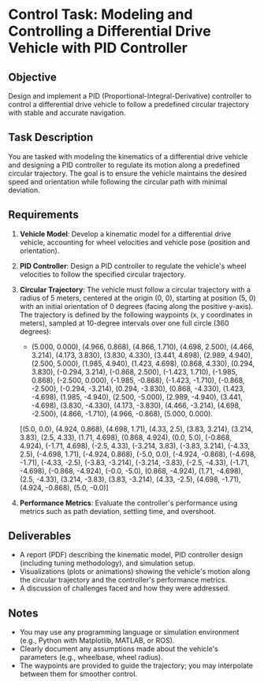 # Control Task: Modeling and Controlling a Differential Drive Vehicle with PID Controller

## Objective
Design and implement a PID (Proportional-Integral-Derivative) controller to control a differential drive vehicle to follow a predefined circular trajectory with stable and accurate navigation.

## Task Description
You are tasked with modeling the kinematics of a differential drive vehicle and designing a PID controller to regulate its motion along a predefined circular trajectory. The goal is to ensure the vehicle maintains the desired speed and orientation while following the circular path with minimal deviation.

## Requirements
1. **Vehicle Model**: Develop a kinematic model for a differential drive vehicle, accounting for wheel velocities and vehicle pose (position and orientation).
2. **PID Controller**: Design a PID controller to regulate the vehicle's wheel velocities to follow the specified circular trajectory.
3. **Circular Trajectory**: The vehicle must follow a circular trajectory with a radius of 5 meters, centered at the origin (0, 0), starting at position (5, 0) with an initial orientation of 0 degrees (facing along the positive y-axis). The trajectory is defined by the following waypoints (x, y coordinates in meters), sampled at 10-degree intervals over one full circle (360 degrees):
   - (5.000, 0.000), (4.966, 0.868), (4.866, 1.710), (4.698, 2.500), (4.466, 3.214), (4.173, 3.830), (3.830, 4.330), (3.441, 4.698), (2.989, 4.940), (2.500, 5.000), (1.985, 4.940), (1.423, 4.698), (0.868, 4.330), (0.294, 3.830), (-0.294, 3.214), (-0.868, 2.500), (-1.423, 1.710), (-1.985, 0.868), (-2.500, 0.000), (-1.985, -0.868), (-1.423, -1.710), (-0.868, -2.500), (-0.294, -3.214), (0.294, -3.830), (0.868, -4.330), (1.423, -4.698), (1.985, -4.940), (2.500, -5.000), (2.989, -4.940), (3.441, -4.698), (3.830, -4.330), (4.173, -3.830), (4.466, -3.214), (4.698, -2.500), (4.866, -1.710), (4.966, -0.868), (5.000, 0.000).

   [(5.0, 0.0), (4.924, 0.868), (4.698, 1.71), (4.33, 2.5), (3.83, 3.214), (3.214, 3.83), (2.5, 4.33), (1.71, 4.698), (0.868, 4.924), (0.0, 5.0), (-0.868, 4.924), (-1.71, 4.698), (-2.5, 4.33), (-3.214, 3.83), (-3.83, 3.214), (-4.33, 2.5), (-4.698, 1.71), (-4.924, 0.868), (-5.0, 0.0), (-4.924, -0.868), (-4.698, -1.71), (-4.33, -2.5), (-3.83, -3.214), (-3.214, -3.83), (-2.5, -4.33), (-1.71, -4.698), (-0.868, -4.924), (-0.0, -5.0), (0.868, -4.924), (1.71, -4.698), (2.5, -4.33), (3.214, -3.83), (3.83, -3.214), (4.33, -2.5), (4.698, -1.71), (4.924, -0.868), (5.0, -0.0)]

4. **Performance Metrics**: Evaluate the controller's performance using metrics such as path deviation, settling time, and overshoot.

## Deliverables
- A report (PDF) describing the kinematic model, PID controller design (including tuning methodology), and simulation setup.
- Visualizations (plots or animations) showing the vehicle's motion along the circular trajectory and the controller's performance metrics.
- A discussion of challenges faced and how they were addressed.

## Notes
- You may use any programming language or simulation environment (e.g., Python with Matplotlib, MATLAB, or ROS).
- Clearly document any assumptions made about the vehicle's parameters (e.g., wheelbase, wheel radius).
- The waypoints are provided to guide the trajectory; you may interpolate between them for smoother control.